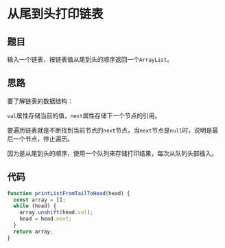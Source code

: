 # 从尾到头打印链表

## 题目

输入一个链表，按链表值从尾到头的顺序返回一个`ArrayList`。

## 思路

要了解链表的数据结构：

`val`属性存储当前的值，`next`属性存储下一个节点的引用。

要遍历链表就是不断找到当前节点的`next`节点，当`next`节点是`null`时，说明是最后一个节点，停止遍历。

因为是从尾到头的顺序，使用一个队列来存储打印结果，每次从队列头部插入。

## 代码

```js
function printListFromTailToHead(head) {
  const array = [];
  while (head) {
    array.unshift(head.val);
    head = head.next;
  }
  return array;
}
```
